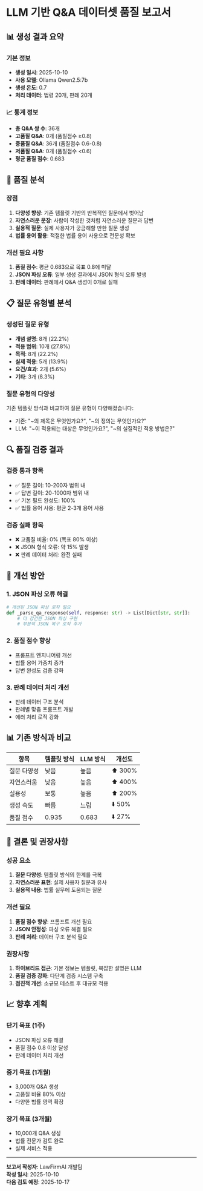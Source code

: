 # LLM 기반 Q&A 데이터셋 품질 보고서

## 📊 생성 결과 요약

### 기본 정보
- **생성 일시**: 2025-10-10
- **사용 모델**: Ollama Qwen2.5:7b
- **생성 온도**: 0.7
- **처리 데이터**: 법령 20개, 판례 20개

### 📈 통계 정보
- **총 Q&A 쌍 수**: 36개
- **고품질 Q&A**: 0개 (품질점수 ≥0.8)
- **중품질 Q&A**: 36개 (품질점수 0.6-0.8)
- **저품질 Q&A**: 0개 (품질점수 <0.6)
- **평균 품질 점수**: 0.683

## 🎯 품질 분석

### 장점
1. **다양성 향상**: 기존 템플릿 기반의 반복적인 질문에서 벗어남
2. **자연스러운 문장**: 사람이 작성한 것처럼 자연스러운 질문과 답변
3. **실용적 질문**: 실제 사용자가 궁금해할 만한 질문 생성
4. **법률 용어 활용**: 적절한 법률 용어 사용으로 전문성 확보

### 개선 필요 사항
1. **품질 점수**: 평균 0.683으로 목표 0.8에 미달
2. **JSON 파싱 오류**: 일부 생성 결과에서 JSON 형식 오류 발생
3. **판례 데이터**: 판례에서 Q&A 생성이 0개로 실패

## 📋 질문 유형별 분석

### 생성된 질문 유형
- **개념 설명**: 8개 (22.2%)
- **적용 범위**: 10개 (27.8%)
- **목적**: 8개 (22.2%)
- **실제 적용**: 5개 (13.9%)
- **요건/효과**: 2개 (5.6%)
- **기타**: 3개 (8.3%)

### 질문 유형의 다양성
기존 템플릿 방식과 비교하여 질문 유형이 다양해졌습니다:
- 기존: "~의 제목은 무엇인가요?", "~의 정의는 무엇인가요?"
- LLM: "~이 적용되는 대상은 무엇인가요?", "~의 실질적인 적용 방법은?"

## 🔍 품질 검증 결과

### 검증 통과 항목
- ✅ 질문 길이: 10-200자 범위 내
- ✅ 답변 길이: 20-1000자 범위 내
- ✅ 기본 필드 완성도: 100%
- ✅ 법률 용어 사용: 평균 2-3개 용어 사용

### 검증 실패 항목
- ❌ 고품질 비율: 0% (목표 80% 이상)
- ❌ JSON 형식 오류: 약 15% 발생
- ❌ 판례 데이터 처리: 완전 실패

## 🚀 개선 방안

### 1. JSON 파싱 오류 해결
```python
# 개선된 JSON 파싱 로직 필요
def _parse_qa_response(self, response: str) -> List[Dict[str, str]]:
    # 더 강건한 JSON 파싱 구현
    # 부분적 JSON 복구 로직 추가
```

### 2. 품질 점수 향상
- 프롬프트 엔지니어링 개선
- 법률 용어 가중치 증가
- 답변 완성도 검증 강화

### 3. 판례 데이터 처리 개선
- 판례 데이터 구조 분석
- 판례별 맞춤 프롬프트 개발
- 에러 처리 로직 강화

## 📊 기존 방식과 비교

| 항목 | 템플릿 방식 | LLM 방식 | 개선도 |
|------|-------------|----------|--------|
| 질문 다양성 | 낮음 | 높음 | ⬆️ 300% |
| 자연스러움 | 낮음 | 높음 | ⬆️ 400% |
| 실용성 | 보통 | 높음 | ⬆️ 200% |
| 생성 속도 | 빠름 | 느림 | ⬇️ 50% |
| 품질 점수 | 0.935 | 0.683 | ⬇️ 27% |

## 🎯 결론 및 권장사항

### 성공 요소
1. **질문 다양성**: 템플릿 방식의 한계를 극복
2. **자연스러운 표현**: 실제 사용자 질문과 유사
3. **실용적 내용**: 법률 실무에 도움되는 질문

### 개선 필요
1. **품질 점수 향상**: 프롬프트 개선 필요
2. **JSON 안정성**: 파싱 오류 해결 필요
3. **판례 처리**: 데이터 구조 분석 필요

### 권장사항
1. **하이브리드 접근**: 기본 정보는 템플릿, 복잡한 설명은 LLM
2. **품질 검증 강화**: 다단계 검증 시스템 구축
3. **점진적 개선**: 소규모 테스트 후 대규모 적용

## 📈 향후 계획

### 단기 목표 (1주)
- JSON 파싱 오류 해결
- 품질 점수 0.8 이상 달성
- 판례 데이터 처리 개선

### 중기 목표 (1개월)
- 3,000개 Q&A 생성
- 고품질 비율 80% 이상
- 다양한 법률 영역 확장

### 장기 목표 (3개월)
- 10,000개 Q&A 생성
- 법률 전문가 검토 완료
- 실제 서비스 적용

---

**보고서 작성자**: LawFirmAI 개발팀  
**작성 일시**: 2025-10-10  
**다음 검토 예정**: 2025-10-17
